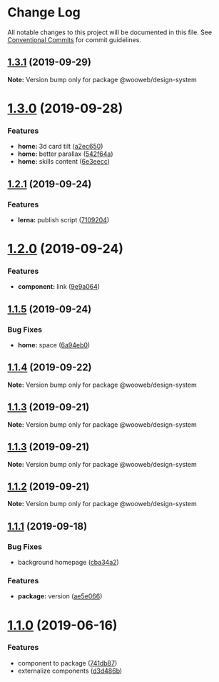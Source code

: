 # Change Log

All notable changes to this project will be documented in this file.
See [Conventional Commits](https://conventionalcommits.org) for commit guidelines.

## [1.3.1](https://github.com/samuel-gomez/static-website/compare/v1.3.0...v1.3.1) (2019-09-29)

**Note:** Version bump only for package @wooweb/design-system





# [1.3.0](https://github.com/samuel-gomez/static-website/compare/v1.2.1...v1.3.0) (2019-09-28)


### Features

* **home:** 3d card tilt ([a2ec650](https://github.com/samuel-gomez/static-website/commit/a2ec650))
* **home:** better parallax ([542f64a](https://github.com/samuel-gomez/static-website/commit/542f64a))
* **home:** skills content ([6e3eecc](https://github.com/samuel-gomez/static-website/commit/6e3eecc))





## [1.2.1](https://github.com/samuel-gomez/static-website/compare/v1.2.0...v1.2.1) (2019-09-24)


### Features

* **lerna:** publish script ([7109204](https://github.com/samuel-gomez/static-website/commit/7109204))





# [1.2.0](https://github.com/samuel-gomez/static-website/compare/v1.1.5...v1.2.0) (2019-09-24)


### Features

* **component:** link ([9e9a064](https://github.com/samuel-gomez/static-website/commit/9e9a064))





## [1.1.5](https://github.com/samuel-gomez/static-website/compare/v1.1.4...v1.1.5) (2019-09-24)


### Bug Fixes

* **home:** space ([6a94eb0](https://github.com/samuel-gomez/static-website/commit/6a94eb0))





## [1.1.4](https://github.com/samuel-gomez/static-website/compare/v1.1.3...v1.1.4) (2019-09-22)

**Note:** Version bump only for package @wooweb/design-system





## [1.1.3](https://github.com/samuel-gomez/static-website/compare/v1.1.2...v1.1.3) (2019-09-21)

**Note:** Version bump only for package @wooweb/design-system





## [1.1.3](https://github.com/samuel-gomez/static-website/compare/v1.1.2...v1.1.3) (2019-09-21)

**Note:** Version bump only for package @wooweb/design-system





## [1.1.2](https://github.com/samuel-gomez/static-website/compare/v1.1.1...v1.1.2) (2019-09-21)

**Note:** Version bump only for package @wooweb/design-system





## [1.1.1](https://github.com/samuel-gomez/static-website/compare/v1.1.0...v1.1.1) (2019-09-18)


### Bug Fixes

* background homepage ([cba34a2](https://github.com/samuel-gomez/static-website/commit/cba34a2))


### Features

* **package:** version ([ae5e066](https://github.com/samuel-gomez/static-website/commit/ae5e066))





# [1.1.0](https://github.com/samuel-gomez/static-website/compare/v1.0.6...v1.1.0) (2019-06-16)


### Features

* component to package ([741db87](https://github.com/samuel-gomez/static-website/commit/741db87))
* externalize components ([d3d486b](https://github.com/samuel-gomez/static-website/commit/d3d486b))
